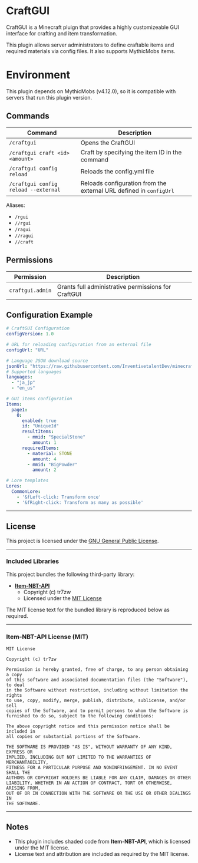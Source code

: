 # CraftGUI

CraftGUI is a Minecraft pluign that provides a highly customizeable GUI interface for crafting and item transformation.

This plugin allows server administrators to define craftable items and required materials via config files.
It also supports MythicMobs items.

# Environment
This plugin depends on MythicMobs (v4.12.0), so it is compatible with servers that run this plugin version.

## Commands

| Command | Description |
|----------|-------------|
| `/craftgui` | Opens the CraftGUI |
| `/craftgui craft <id> <amount>` | Craft by specifying the item ID in the command |
| `/craftgui config reload` | Reloads the config.yml file |
| `/craftgui config reload --external` | Reloads configuration from the external URL defined in `configUrl` |

Aliases:
- `/rgui`
- `//rgui`
- `/ragui`
- `//ragui`
- `//craft`

## Permissions

| Permission | Description |
|-------------|-------------|
| `craftgui.admin` | Grants full administrative permissions for CraftGUI |


## Configuration Example

```yaml
# CraftGUI Configuration
configVersion: 1.0

# URL for reloading configuration from an external file
configUrl: "URL"

# Language JSON download source
jsonUrl: "https://raw.githubusercontent.com/InventivetalentDev/minecraft-assets/1.15.2/assets/minecraft/lang/"
# Supported languages
languages:
  - "ja_jp"
  - "en_us"

# GUI items configuration
Items:
  page1:
    0:
      enabled: true
      id: "UniqueId"
      resultItems:
        - mmid: "SpecialStone"
          amount: 1
      requiredItems:
        - material: STONE
          amount: 4
        - mmid: "BigPowder"
          amount: 2

# Lore templates
Lores:
  CommonLore:
    - '&fLeft-click: Transform once'
    - '&fRight-click: Transform as many as possible'
```

---

## License

This project is licensed under the [GNU General Public License](LICENSE).

---

### Included Libraries

This project bundles the following third-party library:

- **[Item-NBT-API](https://github.com/tr7zw/Item-NBT-API)**  
  - Copyright (c) tr7zw  
  - Licensed under the [MIT License](https://opensource.org/licenses/MIT)

The MIT license text for the bundled library is reproduced below as required.

---

### Item-NBT-API License (MIT)

```
MIT License

Copyright (c) tr7zw

Permission is hereby granted, free of charge, to any person obtaining a copy
of this software and associated documentation files (the "Software"), to deal
in the Software without restriction, including without limitation the rights
to use, copy, modify, merge, publish, distribute, sublicense, and/or sell
copies of the Software, and to permit persons to whom the Software is
furnished to do so, subject to the following conditions:

The above copyright notice and this permission notice shall be included in
all copies or substantial portions of the Software.

THE SOFTWARE IS PROVIDED "AS IS", WITHOUT WARRANTY OF ANY KIND, EXPRESS OR
IMPLIED, INCLUDING BUT NOT LIMITED TO THE WARRANTIES OF MERCHANTABILITY,
FITNESS FOR A PARTICULAR PURPOSE AND NONINFRINGEMENT. IN NO EVENT SHALL THE
AUTHORS OR COPYRIGHT HOLDERS BE LIABLE FOR ANY CLAIM, DAMAGES OR OTHER
LIABILITY, WHETHER IN AN ACTION OF CONTRACT, TORT OR OTHERWISE, ARISING FROM,
OUT OF OR IN CONNECTION WITH THE SOFTWARE OR THE USE OR OTHER DEALINGS IN
THE SOFTWARE.
```

---

## Notes

- This plugin includes shaded code from **Item-NBT-API**, which is licensed under the MIT license.
- License text and attribution are included as required by the MIT license.
